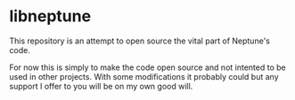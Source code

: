 # libneptune

This repository is an attempt to open source the vital part of Neptune's code.

For now this is simply to make the code open source and not intented to be used in other projects. With some modifications it probably could but any support I offer to you will be on my own good will. 